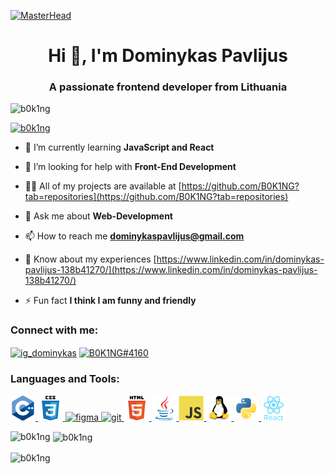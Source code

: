 [![MasterHead](https://user-images.githubusercontent.com/74038190/225813708-98b745f2-7d22-48cf-9150-083f1b00d6c9.gif)](https://rishavchanda.io)
<h1 align="center">Hi 👋, I'm Dominykas Pavlijus</h1>
<h3 align="center">A passionate frontend developer from Lithuania</h3>

<p align="left"> <img src="https://komarev.com/ghpvc/?username=b0k1ng&label=Profile%20views&color=0e75b6&style=flat" alt="b0k1ng" /> </p>

<p align="left"> <a href="https://github.com/ryo-ma/github-profile-trophy"><img src="https://github-profile-trophy.vercel.app/?username=b0k1ng" alt="b0k1ng" /></a> </p>

- 🌱 I’m currently learning **JavaScript and React**

- 🤝 I’m looking for help with **Front-End Development**

- 👨‍💻 All of my projects are available at [https://github.com/B0K1NG?tab=repositories](https://github.com/B0K1NG?tab=repositories)

- 💬 Ask me about **Web-Development**

- 📫 How to reach me **dominykaspavlijus@gmail.com**

- 📄 Know about my experiences [https://www.linkedin.com/in/dominykas-pavlijus-138b41270/](https://www.linkedin.com/in/dominykas-pavlijus-138b41270/)

- ⚡ Fun fact **I think I am funny and friendly**

<h3 align="left">Connect with me:</h3>
<p align="left">
<a href="https://instagram.com/ig_dominykas" target="blank"><img align="center" src="https://raw.githubusercontent.com/rahuldkjain/github-profile-readme-generator/master/src/images/icons/Social/instagram.svg" alt="ig_dominykas" height="30" width="40" /></a>
<a href="https://discord.gg/B0K1NG#4160" target="blank"><img align="center" src="https://raw.githubusercontent.com/rahuldkjain/github-profile-readme-generator/master/src/images/icons/Social/discord.svg" alt="B0K1NG#4160" height="30" width="40" /></a>
</p>

<h3 align="left">Languages and Tools:</h3>
<p align="left"> <a href="https://www.w3schools.com/cpp/" target="_blank" rel="noreferrer"> <img src="https://raw.githubusercontent.com/devicons/devicon/master/icons/cplusplus/cplusplus-original.svg" alt="cplusplus" width="40" height="40"/> </a> <a href="https://www.w3schools.com/css/" target="_blank" rel="noreferrer"> <img src="https://raw.githubusercontent.com/devicons/devicon/master/icons/css3/css3-original-wordmark.svg" alt="css3" width="40" height="40"/> </a> <a href="https://www.figma.com/" target="_blank" rel="noreferrer"> <img src="https://www.vectorlogo.zone/logos/figma/figma-icon.svg" alt="figma" width="40" height="40"/> </a> <a href="https://git-scm.com/" target="_blank" rel="noreferrer"> <img src="https://www.vectorlogo.zone/logos/git-scm/git-scm-icon.svg" alt="git" width="40" height="40"/> </a> <a href="https://www.w3.org/html/" target="_blank" rel="noreferrer"> <img src="https://raw.githubusercontent.com/devicons/devicon/master/icons/html5/html5-original-wordmark.svg" alt="html5" width="40" height="40"/> </a> <a href="https://www.java.com" target="_blank" rel="noreferrer"> <img src="https://raw.githubusercontent.com/devicons/devicon/master/icons/java/java-original.svg" alt="java" width="40" height="40"/> </a> <a href="https://developer.mozilla.org/en-US/docs/Web/JavaScript" target="_blank" rel="noreferrer"> <img src="https://raw.githubusercontent.com/devicons/devicon/master/icons/javascript/javascript-original.svg" alt="javascript" width="40" height="40"/> </a> <a href="https://www.linux.org/" target="_blank" rel="noreferrer"> <img src="https://raw.githubusercontent.com/devicons/devicon/master/icons/linux/linux-original.svg" alt="linux" width="40" height="40"/> </a> <a href="https://www.python.org" target="_blank" rel="noreferrer"> <img src="https://raw.githubusercontent.com/devicons/devicon/master/icons/python/python-original.svg" alt="python" width="40" height="40"/> </a> <a href="https://reactjs.org/" target="_blank" rel="noreferrer"> <img src="https://raw.githubusercontent.com/devicons/devicon/master/icons/react/react-original-wordmark.svg" alt="react" width="40" height="40"/> </a> </p>

<p><img align="left" src="https://github-readme-stats.vercel.app/api/top-langs?username=b0k1ng&show_icons=true&locale=en&layout=compact" alt="b0k1ng" /></p>

<p>&nbsp;<img align="center" src="https://github-readme-stats.vercel.app/api?username=b0k1ng&show_icons=true&locale=en" alt="b0k1ng" /></p>

<p><img align="center" src="https://github-readme-streak-stats.herokuapp.com/?user=b0k1ng&" alt="b0k1ng" /></p>
